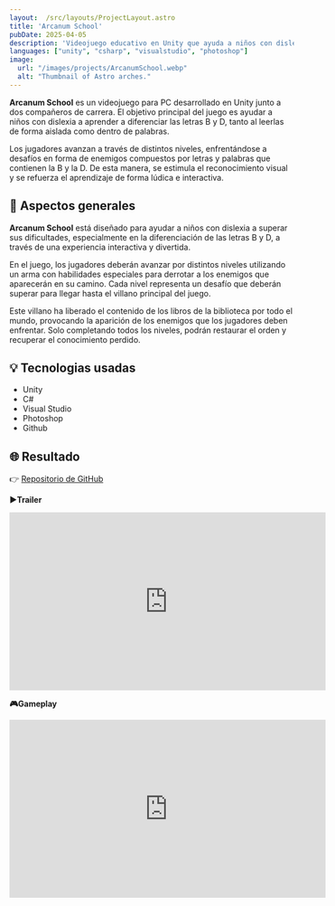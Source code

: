 ```yaml
---
layout:  /src/layouts/ProjectLayout.astro
title: 'Arcanum School'
pubDate: 2025-04-05
description: 'Videojuego educativo en Unity que ayuda a niños con dislexia a diferenciar las letras B y D mediante niveles interactivos, enemigos tipográficos'
languages: ["unity", "csharp", "visualstudio", "photoshop"]
image:
  url: "/images/projects/ArcanumSchool.webp"
  alt: "Thumbnail of Astro arches."
--- 
```


**Arcanum School** es un videojuego para PC desarrollado en Unity junto a dos compañeros de carrera. El objetivo principal del juego es ayudar a niños con dislexia a aprender a diferenciar las letras B y D, tanto al leerlas de forma aislada como dentro de palabras.

Los jugadores avanzan a través de distintos niveles, enfrentándose a desafíos en forma de enemigos compuestos por letras y palabras que contienen la B y la D. De esta manera, se estimula el reconocimiento visual y se refuerza el aprendizaje de forma lúdica e interactiva.


## 🎯 Aspectos generales

**Arcanum School** está diseñado para ayudar a niños con dislexia a superar sus dificultades, especialmente en la diferenciación de las letras B y D, a través de una experiencia interactiva y divertida.

En el juego, los jugadores deberán avanzar por distintos niveles utilizando un arma con habilidades especiales para derrotar a los enemigos que aparecerán en su camino. Cada nivel representa un desafío que deberán superar para llegar hasta el villano principal del juego.

Este villano ha liberado el contenido de los libros de la biblioteca por todo el mundo, provocando la aparición de los enemigos que los jugadores deben enfrentar. Solo completando todos los niveles, podrán restaurar el orden y recuperar el conocimiento perdido.

## 💡 Tecnologias usadas

- Unity
- C#
- Visual Studio
- Photoshop
- Github

## 🌐 Resultado

👉 [Repositorio de GitHub](https://github.com/GonzaPM7/JuegosSerios_ProyectoFinal) 

**▶️Trailer**

<iframe class="w-full rounded-2xl overflow-hidden aspect-video h-auto" width="560" height="315" src="https://www.youtube.com/embed/vUBQabpkmV0?si=pm4Tq6D8woEoUN-z" title="YouTube video player" frameborder="0" allow="accelerometer; autoplay; encrypted-media; gyroscope; picture-in-picture" allowfullscreen></iframe>
<br>

**🎮​Gameplay**
<iframe class="w-full rounded-2xl overflow-hidden aspect-video h-auto" width="560" height="315" src="https://www.youtube.com/embed/r3xnxUSZLwI?si=WvueJ8pn6bo7O7R0" title="YouTube video player" frameborder="0" allow="accelerometer; autoplay; encrypted-media; gyroscope; picture-in-picture" allowfullscreen></iframe>
<br>



